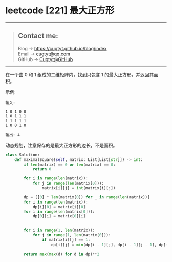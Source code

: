 # leetcode [221] 最大正方形

---
> ## Contact me:
> Blog -> <https://cugtyt.github.io/blog/index>  
> Email -> <cugtyt@qq.com>  
> GitHub -> [Cugtyt@GitHub](https://github.com/Cugtyt)

---

在一个由 0 和 1 组成的二维矩阵内，找到只包含 1 的最大正方形，并返回其面积。

示例:
```
输入: 

1 0 1 0 0
1 0 1 1 1
1 1 1 1 1
1 0 0 1 0

输出: 4
```

动态规划，注意保存的是最大正方形的边长，不是面积。

``` python
class Solution:
    def maximalSquare(self, matrix: List[List[str]]) -> int:
        if len(matrix) == 0 or len(matrix) == 0:
            return 0

        for i in range(len(matrix)):
            for j in range(len(matrix[0])):
                matrix[i][j] = int(matrix[i][j])

        dp = [[0] * len(matrix[0]) for _ in range(len(matrix))]
        for i in range(len(matrix)):
            dp[i][0] = matrix[i][0]
        for i in range(len(matrix[0])):
            dp[0][i] = matrix[0][i]

            
        for i in range(1, len(matrix)):
            for j in range(1, len(matrix[0])):
                if matrix[i][j] == 1:
                    dp[i][j] = min(dp[i - 1][j], dp[i - 1][j - 1], dp[i][j - 1]) + 1
                
        return max(max(d) for d in dp)**2
```